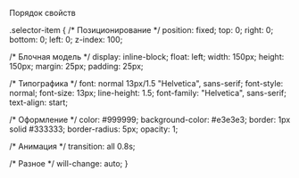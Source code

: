 Порядок свойств

.selector-item {
  /* Позиционирование */
  position: fixed;
  top: 0;
  right: 0;
  bottom: 0;
  left: 0;
  z-index: 100;

  /* Блочная модель */
  display: inline-block;
  float: left;
  width: 150px;
  height: 150px;
  margin: 25px;
  padding: 25px;

  /* Типографика */
  font: normal 13px/1.5 "Helvetica", sans-serif;
  font-style: normal;
  font-size: 13px;
  line-height: 1.5;
  font-family: "Helvetica", sans-serif;
  text-align: start;

  /* Оформление */
  color: #999999;
  background-color: #e3e3e3;
  border: 1px solid #333333;
  border-radius: 5px;
  opacity: 1;

  /* Анимация */
  transition: all 0.8s;

  /* Разное */
  will-change: auto;
}